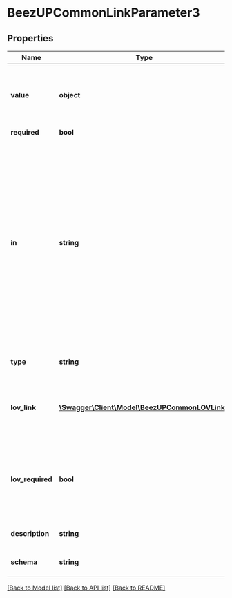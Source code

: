 # BeezUPCommonLinkParameter3

## Properties
Name | Type | Description | Notes
------------ | ------------- | ------------- | -------------
**value** | **object** | The value of the parameter. It can be an integer a string or an object. | [optional] 
**required** | **bool** |  | [optional] 
**in** | **string** | * path: if the parameter must be pass in the path uri * header: if the parameter must be passed in http header * query: if the parameter must be passed in querystring * body: if the paramter must be passed in the body | [optional] 
**type** | **string** | The value type of the parameter | [optional] 
**lov_link** | [**\Swagger\Client\Model\BeezUPCommonLOVLink2**](BeezUPCommonLOVLink2.md) | This parameter expect the values indicated in this list of values. | [optional] 
**lov_required** | **bool** | If true, you MUST use indicate a value from the list of values otherwise it&#39;s a freetext | [optional] 
**description** | **string** | description of the parameter | [optional] 
**schema** | **string** | schema of the parameter | [optional] 

[[Back to Model list]](../README.md#documentation-for-models) [[Back to API list]](../README.md#documentation-for-api-endpoints) [[Back to README]](../README.md)


